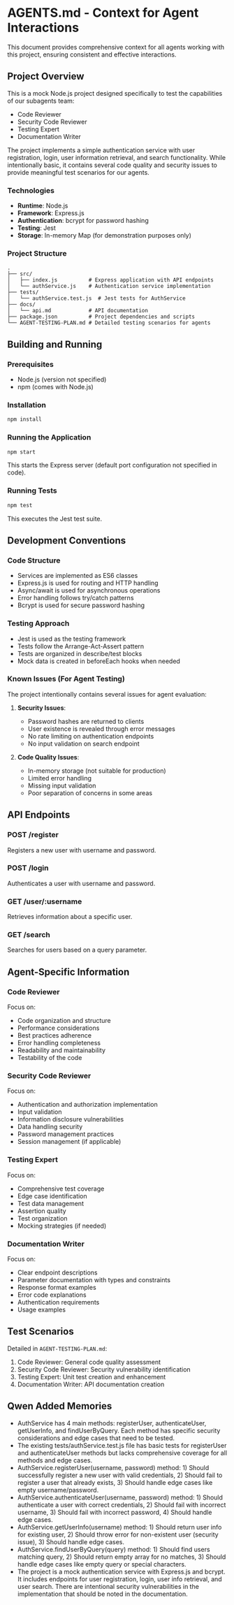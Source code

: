 # AGENTS.md - Context for Agent Interactions

This document provides comprehensive context for all agents working with this project, ensuring consistent and effective interactions.

## Project Overview

This is a mock Node.js project designed specifically to test the capabilities of our subagents team:
- Code Reviewer
- Security Code Reviewer
- Testing Expert
- Documentation Writer

The project implements a simple authentication service with user registration, login, user information retrieval, and search functionality. While intentionally basic, it contains several code quality and security issues to provide meaningful test scenarios for our agents.

### Technologies

- **Runtime**: Node.js
- **Framework**: Express.js
- **Authentication**: bcrypt for password hashing
- **Testing**: Jest
- **Storage**: In-memory Map (for demonstration purposes only)

### Project Structure

```
.
├── src/
│   ├── index.js          # Express application with API endpoints
│   └── authService.js    # Authentication service implementation
├── tests/
│   └── authService.test.js  # Jest tests for AuthService
├── docs/
│   └── api.md            # API documentation
├── package.json          # Project dependencies and scripts
└── AGENT-TESTING-PLAN.md # Detailed testing scenarios for agents
```

## Building and Running

### Prerequisites
- Node.js (version not specified)
- npm (comes with Node.js)

### Installation
```bash
npm install
```

### Running the Application
```bash
npm start
```
This starts the Express server (default port configuration not specified in code).

### Running Tests
```bash
npm test
```
This executes the Jest test suite.

## Development Conventions

### Code Structure
- Services are implemented as ES6 classes
- Express.js is used for routing and HTTP handling
- Async/await is used for asynchronous operations
- Error handling follows try/catch patterns
- Bcrypt is used for secure password hashing

### Testing Approach
- Jest is used as the testing framework
- Tests follow the Arrange-Act-Assert pattern
- Tests are organized in describe/test blocks
- Mock data is created in beforeEach hooks when needed

### Known Issues (For Agent Testing)
The project intentionally contains several issues for agent evaluation:
1. **Security Issues**:
   - Password hashes are returned to clients
   - User existence is revealed through error messages
   - No rate limiting on authentication endpoints
   - No input validation on search endpoint

2. **Code Quality Issues**:
   - In-memory storage (not suitable for production)
   - Limited error handling
   - Missing input validation
   - Poor separation of concerns in some areas

## API Endpoints

### POST /register
Registers a new user with username and password.

### POST /login
Authenticates a user with username and password.

### GET /user/:username
Retrieves information about a specific user.

### GET /search
Searches for users based on a query parameter.

## Agent-Specific Information

### Code Reviewer
Focus on:
- Code organization and structure
- Performance considerations
- Best practices adherence
- Error handling completeness
- Readability and maintainability
- Testability of the code

### Security Code Reviewer
Focus on:
- Authentication and authorization implementation
- Input validation
- Information disclosure vulnerabilities
- Data handling security
- Password management practices
- Session management (if applicable)

### Testing Expert
Focus on:
- Comprehensive test coverage
- Edge case identification
- Test data management
- Assertion quality
- Test organization
- Mocking strategies (if needed)

### Documentation Writer
Focus on:
- Clear endpoint descriptions
- Parameter documentation with types and constraints
- Response format examples
- Error code explanations
- Authentication requirements
- Usage examples

## Test Scenarios

Detailed in `AGENT-TESTING-PLAN.md`:
1. Code Reviewer: General code quality assessment
2. Security Code Reviewer: Security vulnerability identification
3. Testing Expert: Unit test creation and enhancement
4. Documentation Writer: API documentation creation

## Qwen Added Memories
- AuthService has 4 main methods: registerUser, authenticateUser, getUserInfo, and findUserByQuery. Each method has specific security considerations and edge cases that need to be tested.
- The existing tests/authService.test.js file has basic tests for registerUser and authenticateUser methods but lacks comprehensive coverage for all methods and edge cases.
- AuthService.registerUser(username, password) method: 1) Should successfully register a new user with valid credentials, 2) Should fail to register a user that already exists, 3) Should handle edge cases like empty username/password.
- AuthService.authenticateUser(username, password) method: 1) Should authenticate a user with correct credentials, 2) Should fail with incorrect username, 3) Should fail with incorrect password, 4) Should handle edge cases.
- AuthService.getUserInfo(username) method: 1) Should return user info for existing user, 2) Should throw error for non-existent user (security issue), 3) Should handle edge cases.
- AuthService.findUserByQuery(query) method: 1) Should find users matching query, 2) Should return empty array for no matches, 3) Should handle edge cases like empty query or special characters.
- The project is a mock authentication service with Express.js and bcrypt. It includes endpoints for user registration, login, user info retrieval, and user search. There are intentional security vulnerabilities in the implementation that should be noted in the documentation.
